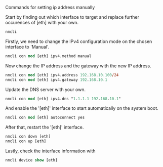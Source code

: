 Commands for setting ip address manually

Start by finding out which interface to target and replace further occurences of [eth] with your own.

```ps
nmcli
```


Firstly, we need to change the IPv4 configuration mode on the chosen interface to 'Manual'.

```ps
nmcli con mod [eth] ipv4.method manual
```
Now change the IP address and the gateway with the new IP address.
```ps
nmcli con mod [eth] ipv4.address 192.168.10.100/24
nmcli con mod [eth] ipv4.gateway 192.168.10.1
```
Update the DNS server with your own.
```ps
nmcli con mod [eth] ipv4.dns "1.1.1.1 192.168.10.1"
```
And enable the '[eth]' interface to start automatically on the system boot.
```ps
nmcli con mod [eth] autoconnect yes
```
After that, restart the '[eth]' interface.
```ps
nmcli con down [eth]
nmcli con up [eth]
```

Lastly, check the interface information with 
```ps
nmcli device show [eth]
```